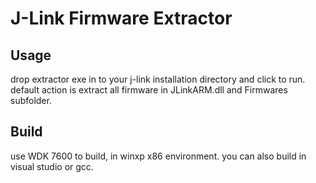 J-Link Firmware Extractor
=========================
Usage
-----
drop extractor exe in to your j-link installation directory and click to run.
default action is extract all firmware in JLinkARM.dll and Firmwares subfolder.

Build
-----
use WDK 7600 to build, in winxp x86 environment.
you can also build in visual studio or gcc.